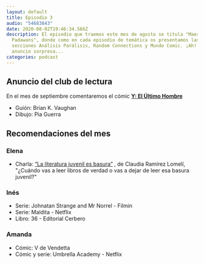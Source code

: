 ```yaml
---
layout: default
title: Episodio 3
audio: "54683843"
date: 2020-08-02T19:46:34.566Z
description: El episodio que traemos este mes de agosto se titula "Maestros y
  Padawans", donde como en cada episodio de temática os presentamos las
  secciones Análisis Parálisis, Random Connections y Mundo Comic. ¡Ah! Y algún
  anuncio sorpresa...
categories: podcast
---
```


## Anuncio del club de lectura

En el mes de septiembre comentaremos el cómic **[Y: El Último Hombre](https://www.ecccomics.com/comic/y-el-ultimo-hombre-libro-1-de-5-4974.aspx)**

* Guión: Brian K. Vaughan
* Dibujo: Pia Guerra

## Recomendaciones del mes

### Elena

* Charla: [“La literatura juvenil es basura”](https://www.youtube.com/watch?v=aoSLQ2vVZkg) , de Claudia Ramírez Lomelí, "¿Cuándo vas a leer libros de verdad o vas a dejar de leer esa basura juvenil?"

### Inés

* Serie: Johnatan Strange and Mr Norrel - Filmin
* Serie: Maldita - Netflix
* Libro: 36 - Editorial Cerbero

### Amanda

* Cómic: V de Vendetta
* Cómic y serie: Umbrella Academy - Netflix